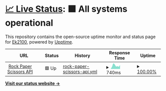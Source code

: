# [📈 Live Status](https://Ek2100.github.io/upptime): <!--live status--> **🟩 All systems operational**

This repository contains the open-source uptime monitor and status page for [Ek2100](https://Ek2100.github.io/upptime), powered by [Upptime](https://github.com/upptime/upptime).

<!--start: status pages-->
<!-- This summary is generated by Upptime (https://github.com/upptime/upptime) -->
<!-- Do not edit this manually, your changes will be overwritten -->
<!-- prettier-ignore -->
| URL | Status | History | Response Time | Uptime |
| --- | ------ | ------- | ------------- | ------ |
| <img alt="" src="https://icons.duckduckgo.com/ip3/rps-api.eliaskhoury1.repl.co.ico" height="13"> [Rock Paper Scissors API](https://rps-api.eliaskhoury1.repl.co/) | 🟩 Up | [rock-paper-scissors-api.yml](https://github.com/Ek2100/upptime/commits/HEAD/history/rock-paper-scissors-api.yml) | <details><summary><img alt="Response time graph" src="./graphs/rock-paper-scissors-api/response-time-week.png" height="20"> 740ms</summary><br><a href="https://Ek2100.github.io/upptime/history/rock-paper-scissors-api"><img alt="Response time 1055" src="https://img.shields.io/endpoint?url=https%3A%2F%2Fraw.githubusercontent.com%2FEk2100%2Fupptime%2FHEAD%2Fapi%2Frock-paper-scissors-api%2Fresponse-time.json"></a><br><a href="https://Ek2100.github.io/upptime/history/rock-paper-scissors-api"><img alt="24-hour response time 854" src="https://img.shields.io/endpoint?url=https%3A%2F%2Fraw.githubusercontent.com%2FEk2100%2Fupptime%2FHEAD%2Fapi%2Frock-paper-scissors-api%2Fresponse-time-day.json"></a><br><a href="https://Ek2100.github.io/upptime/history/rock-paper-scissors-api"><img alt="7-day response time 740" src="https://img.shields.io/endpoint?url=https%3A%2F%2Fraw.githubusercontent.com%2FEk2100%2Fupptime%2FHEAD%2Fapi%2Frock-paper-scissors-api%2Fresponse-time-week.json"></a><br><a href="https://Ek2100.github.io/upptime/history/rock-paper-scissors-api"><img alt="30-day response time 841" src="https://img.shields.io/endpoint?url=https%3A%2F%2Fraw.githubusercontent.com%2FEk2100%2Fupptime%2FHEAD%2Fapi%2Frock-paper-scissors-api%2Fresponse-time-month.json"></a><br><a href="https://Ek2100.github.io/upptime/history/rock-paper-scissors-api"><img alt="1-year response time 899" src="https://img.shields.io/endpoint?url=https%3A%2F%2Fraw.githubusercontent.com%2FEk2100%2Fupptime%2FHEAD%2Fapi%2Frock-paper-scissors-api%2Fresponse-time-year.json"></a></details> | <details><summary><a href="https://Ek2100.github.io/upptime/history/rock-paper-scissors-api">100.00%</a></summary><a href="https://Ek2100.github.io/upptime/history/rock-paper-scissors-api"><img alt="All-time uptime 93.99%" src="https://img.shields.io/endpoint?url=https%3A%2F%2Fraw.githubusercontent.com%2FEk2100%2Fupptime%2FHEAD%2Fapi%2Frock-paper-scissors-api%2Fuptime.json"></a><br><a href="https://Ek2100.github.io/upptime/history/rock-paper-scissors-api"><img alt="24-hour uptime 100.00%" src="https://img.shields.io/endpoint?url=https%3A%2F%2Fraw.githubusercontent.com%2FEk2100%2Fupptime%2FHEAD%2Fapi%2Frock-paper-scissors-api%2Fuptime-day.json"></a><br><a href="https://Ek2100.github.io/upptime/history/rock-paper-scissors-api"><img alt="7-day uptime 100.00%" src="https://img.shields.io/endpoint?url=https%3A%2F%2Fraw.githubusercontent.com%2FEk2100%2Fupptime%2FHEAD%2Fapi%2Frock-paper-scissors-api%2Fuptime-week.json"></a><br><a href="https://Ek2100.github.io/upptime/history/rock-paper-scissors-api"><img alt="30-day uptime 100.00%" src="https://img.shields.io/endpoint?url=https%3A%2F%2Fraw.githubusercontent.com%2FEk2100%2Fupptime%2FHEAD%2Fapi%2Frock-paper-scissors-api%2Fuptime-month.json"></a><br><a href="https://Ek2100.github.io/upptime/history/rock-paper-scissors-api"><img alt="1-year uptime 93.17%" src="https://img.shields.io/endpoint?url=https%3A%2F%2Fraw.githubusercontent.com%2FEk2100%2Fupptime%2FHEAD%2Fapi%2Frock-paper-scissors-api%2Fuptime-year.json"></a></details>

<!--end: status pages-->

[**Visit our status website →**](https://Ek2100.github.io/upptime)
